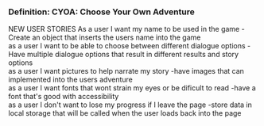 <h3>Definition: CYOA: Choose Your Own Adventure</h3>
NEW USER STORIES
    As a user I want my name to be used in the game
        -Create an object that inserts the users name into the game
    <br>
    as a user I want to be able to choose between different dialogue options
        -Have multiple dialogue options that result in different results and story options
    <br>
    as a user I want pictures to help narrate my story
        -have images that can implemented into the users adventure
    <br>
    as a user I want fonts that wont strain my eyes or be dificult to read
        -have a font that's good with accessibility 
    <br>
    as a user I don't want to lose my progress if I leave the page
        -store data in local storage that will be called when the user loads back into the page
    <br>
    
